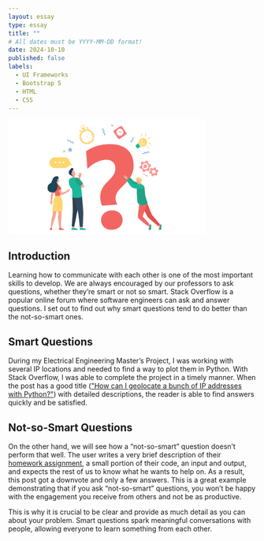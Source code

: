 ```yaml
---
layout: essay
type: essay
title: ""
# All dates must be YYYY-MM-DD format!
date: 2024-10-10
published: false
labels:
  - UI Frameworks
  - Bootstrap 5
  - HTML
  - CSS
---
```

<img width = "400px" class="rounded float-start pe-4" src="../img/best-open-ended-questions.png">

## Introduction 

Learning how to communicate with each other is one of the most important skills to develop. We are always encouraged by our professors to ask questions, whether they’re smart or not so smart. Stack Overflow is a popular online forum where software engineers can ask and answer questions. I set out to find out why smart questions tend to do better than the not-so-smart ones.

## Smart Questions
During my Electrical Engineering Master’s Project, I was working with several IP locations and needed to find a way to plot them in Python. With Stack Overflow, I was able to complete the project in a timely manner. When the post has a good title (["How can I geolocate a bunch of IP addresses with Python?"](https://stackoverflow.com/questions/10339351/how-can-i-geolocate-a-bunch-of-ip-addresses-with-python)) with detailed descriptions, the reader is able to find answers quickly and be satisfied.

## Not-so-Smart Questions

On the other hand, we will see how a “not-so-smart” question doesn’t perform that well. The user writes a very brief description of their [homework assignment](https://stackoverflow.com/questions/75023213/barcode-generator-homework), a small portion of their code, an input and output, and expects the rest of us to know what he wants to help on. As a result, this post got a downvote and only a few answers. This is a great example demonstrating that if you ask “not-so-smart” questions, you won’t be happy with the engagement you receive from others and not be as productive.

This is why it is crucial to be clear and provide as much detail as you can about your problem. Smart questions spark meaningful conversations with people, allowing everyone to learn something from each other.
